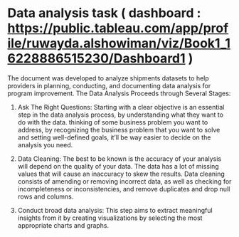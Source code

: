 # Data analysis task ( dashboard : https://public.tableau.com/app/profile/ruwayda.alshowiman/viz/Book1_16228886515230/Dashboard1 )

The document was developed to analyze shipments datasets to help providers in planning, conducting, and documenting data analysis for program improvement. 
The Data Analysis Proceeds through Several Stages:

1.	 Ask The Right Questions: 
Starting with a clear objective is an essential step in the data analysis process, by understanding what they want to do with the data. thinking of some business problem you want to address, by recognizing the business problem that you want to solve and setting well-defined goals, it’ll be way easier to decide on the analysis you need.

2.	 Data Cleaning:
The best to be known is the accuracy of your analysis will depend on the quality of your data. The data has a lot of missing values that will cause an inaccuracy to skew the results. Data cleaning consists of amending or removing incorrect data, as well as checking for incompleteness or inconsistencies, and remove duplicates and drop null rows and columns.

3.	 Conduct broad data analysis:
This step aims to extract meaningful insights from it by creating visualizations by selecting the most appropriate charts and graphs.

